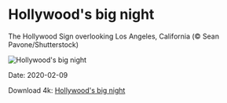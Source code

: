 # Hollywood's big night

The Hollywood Sign overlooking Los Angeles, California (© Sean Pavone/Shutterstock)

![Hollywood's big night](https://bing.com/th?id=OHR.HollywoodSign_EN-US3888664438_UHD.jpg&rf=LaDigue_UHD.jpg&pid=hp&w=1024&h=576)

Date: 2020-02-09

Download 4k: [Hollywood's big night](https://bing.com/th?id=OHR.HollywoodSign_EN-US3888664438_UHD.jpg&rf=LaDigue_UHD.jpg&pid=hp&w=3840&h=2160)

